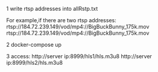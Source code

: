 1 write rtsp addresses into allRstp.txt

For example,if there are two rtsp addresses:
rtsp://184.72.239.149/vod/mp4://BigBuckBunny_175k.mov
rtsp://184.72.239.149/vod/mp4://BigBuckBunny_175k.mov

2 docker-compose up

3 access:
http://server ip:8999/hls1/hls.m3u8
http://server ip:8999/hls2/hls.m3u8